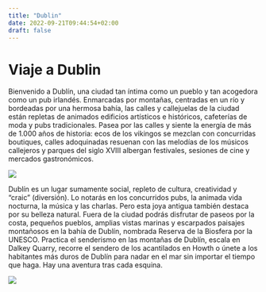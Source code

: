 ```yaml
---
title: "Dublin"
date: 2022-09-21T09:44:54+02:00
draft: false
---
```


# Viaje a Dublin

Bienvenido a Dublín, una ciudad tan íntima como un pueblo y tan acogedora como un pub irlandés. Enmarcadas por montañas, centradas en un río y bordeadas por una hermosa bahía, las calles y callejuelas de la ciudad están repletas de animados edificios artísticos e históricos, cafeterías de moda y pubs tradicionales. Pasea por las calles y siente la energía de más de 1.000 años de historia: ecos de los vikingos se mezclan con concurridas boutiques, calles adoquinadas resuenan con las melodías de los músicos callejeros y parques del siglo XVIII albergan festivales, sesiones de cine y mercados gastronómicos.

![](https://cocina-casera.com/wp-content/uploads/2020/11/the-temple-bar-dublin-770x485.jpg)

Dublín es un lugar sumamente social, repleto de cultura, creatividad y “craic” (diversión). Lo notarás en los concurridos pubs, la animada vida nocturna, la música y las charlas. Pero esta joya antigua también destaca por su belleza natural. Fuera de la ciudad podrás disfrutar de paseos por la costa, pequeños pueblos, amplias vistas marinas y escarpados paisajes montañosos en la bahía de Dublín, nombrada Reserva de la Biosfera por la UNESCO. Practica el senderismo en las montañas de Dublín, escala en Dalkey Quarry, recorre el sendero de los acantilados en Howth o únete a los habitantes más duros de Dublín para nadar en el mar sin importar el tiempo que haga. Hay una aventura tras cada esquina.

![](https://images.ireland.com/media/Imported-Articles-154/c281837dba684df587bc02988c93de7b.webp?w=1934)